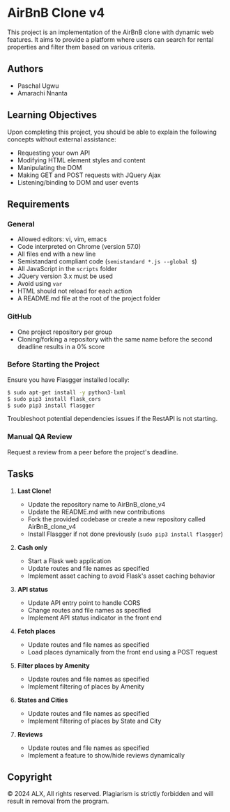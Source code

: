 # AirBnB Clone v4

This project is an implementation of the AirBnB clone with dynamic web features. It aims to provide a platform where users can search for rental properties and filter them based on various criteria.

## Authors
- Paschal Ugwu
- Amarachi Nnanta

## Learning Objectives
Upon completing this project, you should be able to explain the following concepts without external assistance:
- Requesting your own API
- Modifying HTML element styles and content
- Manipulating the DOM
- Making GET and POST requests with JQuery Ajax
- Listening/binding to DOM and user events

## Requirements
### General
- Allowed editors: vi, vim, emacs
- Code interpreted on Chrome (version 57.0)
- All files end with a new line
- Semistandard compliant code (`semistandard *.js --global $`)
- All JavaScript in the `scripts` folder
- JQuery version 3.x must be used
- Avoid using `var`
- HTML should not reload for each action
- A README.md file at the root of the project folder

### GitHub
- One project repository per group
- Cloning/forking a repository with the same name before the second deadline results in a 0% score

### Before Starting the Project
Ensure you have Flasgger installed locally:
```bash
$ sudo apt-get install -y python3-lxml
$ sudo pip3 install flask_cors
$ sudo pip3 install flasgger
```
Troubleshoot potential dependencies issues if the RestAPI is not starting.

### Manual QA Review
Request a review from a peer before the project's deadline.

## Tasks
1. **Last Clone!**
   - Update the repository name to AirBnB_clone_v4
   - Update the README.md with new contributions
   - Fork the provided codebase or create a new repository called AirBnB_clone_v4
   - Install Flasgger if not done previously (`sudo pip3 install flasgger`)

2. **Cash only**
   - Start a Flask web application
   - Update routes and file names as specified
   - Implement asset caching to avoid Flask's asset caching behavior

3. **API status**
   - Update API entry point to handle CORS
   - Change routes and file names as specified
   - Implement API status indicator in the front end

4. **Fetch places**
   - Update routes and file names as specified
   - Load places dynamically from the front end using a POST request

5. **Filter places by Amenity**
   - Update routes and file names as specified
   - Implement filtering of places by Amenity

6. **States and Cities**
   - Update routes and file names as specified
   - Implement filtering of places by State and City

7. **Reviews**
   - Update routes and file names as specified
   - Implement a feature to show/hide reviews dynamically

## Copyright
© 2024 ALX, All rights reserved. Plagiarism is strictly forbidden and will result in removal from the program.
